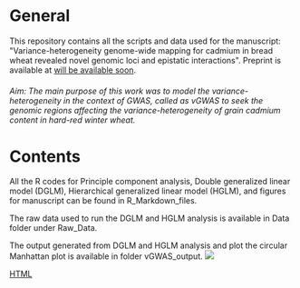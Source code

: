 # General
This repository  contains all the scripts and data used for the manuscript: "Variance-heterogeneity genome-wide mapping for cadmium in bread wheat revealed novel genomic loci and epistatic interactions".  Preprint is available at [will be available soon](soon). 
###### Aim: The main purpose of this work was to model the variance-heterogeneity in the context of GWAS, called as vGWAS to seek the genomic regions affecting the variance-heterogeneity of grain cadmium content in hard-red winter wheat.
# Contents
All the R codes for Principle component analysis, Double generalized linear model (DGLM), Hierarchical generalized linear model (HGLM), and figures for manuscript can be found in R_Markdown_files. 

The raw data used to run the DGLM and HGLM analysis is available in Data folder under Raw_Data.

The output generated from DGLM and HGLM analysis and plot the circular Manhattan plot is available in folder vGWAS_output.
![](www/figure1.jpg)

[HTML](https://github.com/whussain2/vGWAS/blob/master/html/all.html)




